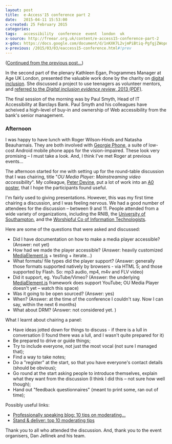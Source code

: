 ```yaml
---
layout: post
title:  e-Access'15 conference part 2
date:   2015-04-11 15:53:00
x-created: 25 February 2015
categories:
tags:   accessibility  conference  event  london  uk
x-source: http://freear.org.uk/content/e-access15-conference-part-2
x-gdoc: https://docs.google.com/document/d/1nKXK7L2vjmPiBtiq-PgfgjZWopnr7RdNW451R7GvUAY/#
x-previous: /2015/03/03/eaccess15-conference.html#!prev
---
```

[PREVIOUS]: /2015/03/03/eaccess15-conference.html#!prev


([Continued from the previous post…][PREVIOUS])

In the second part of the plenary Kathleen Egan, Programmes Manager at Age UK London,
presented the valuable work done by the charity on [digital inclusion][ageuk].
She discussed a project to use teenagers as volunteer mentors, and
[referred to the _Digital inclusion evidence review_, 2013 (PDF)][ageuk-pdf].

<!--more-->

The final session of the morning was by Paul Smyth, Head of IT Accessibility at
Barclays Bank. Paul Smyth and his colleagues have acheived a high-level of buy-in
and ownership of Web accessibility from the bank's senior management.
<!--Paul presented …?-->


### Afternoon

I was happy to have lunch with Roger Wilson-Hinds and Natasha Beauharnais.
They are both involved with [Georgie Phone](http://www.georgiephone.com/),
a suite of low-cost Android mobile phone apps for the vision-impaired.
These look very promising – I must take a look. And, I think I've met Roger at previous events...

The afternoon started for me with setting up for the round-table discussion that
I was chairing, title "_OU Media Player: Mainstreaming video accessibility_".
My colleague, [Peter Devine](http://devine.co.uk/peter/), put a lot of work into an
[A0 poster][], that I hope the participants found useful.

I'm fairly used to giving presentations.
However, this was my first time chairing a discussion, and I was feeling nervous.
We had a good number of attendees for the discussion – between 9 and 11.
People attended from a wide variety of organizations, including the RNIB, the
[University of Southampton][soton], and the [Worshipful Co of Information Technologists][wcit].

Here are some of the questions that were asked and discussed:

* Did I have documentation on how to make a media player accessible? (Answer: not yet)
* How had we made the player accessible? (Answer: heavily customized [MediaElement.js][] + testing + iterate...)
* What formats/ file types did the player support? (Answer: generally those formats supported natively by browsers - via HTML 5; and those supported by Flash. So: mp3 audio, mp4, m4v and FLV video)
* Did it support, eg. YouTube/Vimeo? (Answer: the underlying [MediaElement.js] framework does support YouTube; OU Media Player doesn't yet – watch this space)
* Was it going to be open sourced? (Answer: yes)
* When? (Answer: at the time of the conference I couldn't say. Now I can say, within the next 6 months)
* What about DRM? (Answer: not considered yet. )

What I learnt about chairing a panel:

  * Have ideas jotted down for things to discuss - if there is a lull in conversation (I found there was a lull, and I wasn't quite prepared for it)
  * Be prepared to drive or guide things;
  * Try to include everyone, not just the most vocal (not sure I managed that);
  * Find a way to take notes;
  * Do a "register" at the start, so that you have everyone's contact details (should be obvious);
  * Go round at the start asking people to introduce themselves, explain what they
  want from the discussion (I think I did this – not sure how well though);
  * Hand out "feedback questionnaires" (meant to print some, ran out of time);

Possibly useful links:

* [Professionally speaking blog: 10 tips on moderating…][10 tips]
* [Stand & deliver: top 10 moderating tips][mod tips]

Thank you to all who attended the discussion.
And, thank you to the event organisers, Dan Jellinek and his team.


[A0 poster]: http://slideshare.net/nfreear/ou-media-player-e-access-15-conference
[soton]: http://www.wcit.org.uk/
[wcit]: http://www.wcit.org.uk/
[MediaElement.js]: http://mediaelementjs.com/
[10 tips]: http://www.exec-comms.com/blog/2010/08/02/10-tips-on-moderating-a-panel-discussion/
[mod tips]: http://www.stand-deliver.com/star_ledger/moderatingtips.asp
[starter]: http://regulargeek.com/2010/06/24/are-you-a-starter-a-finisher-or-an-implementer/

[ageuk-pdf]: http://ageuk.org.uk/Documents/EN-GB/For-professionals/Research/Age%20UK%20Digital%20Inclusion%20Evidence%20Review%202013.pdf
[ageuk]: http://ageuk.org.uk/professional-resources-home/services-and-practice/computers-and-technology/


[End]: end
